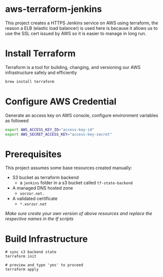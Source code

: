 # aws-terraform-jenkins
This project creates a HTTPS Jenkins service on AWS using terraform, the reason a ELB (elastic load balancer) is used here is because it allows us to use the SSL cert issued by AWS so it is easier to manage in long run.

# Install Terraform
Terraform is a tool for building, changing, and versioning our AWS infrastructure safely and efficiently

```bash
brew install terraform
```   

# Configure AWS Credential
Generate an access key on AWS console, configure environment variables as followed
```bash
export AWS_ACCESS_KEY_ID="access-key-id"
export AWS_SECRET_ACCESS_KEY="access-key-secret"
```

# Prerequisites 
This project assumes some base resources created manually:
- S3 bucket as terraform backend 
   - a `jenkins` folder in a s3 bucket called `tf-state-backend`
- A managed DNS hosted zone
   - `xorzor.net.`
- A validated certificate
   - `*.xorzor.net`

_Make sure create your own version of above resources and replace the respective names in the tf scripts_


# Build Infrastructure 
```
# sync s3 backend state
terraform init

# preview and type 'yes' to proceed
terraform apply
```
